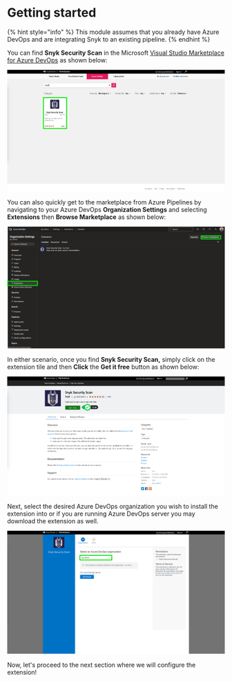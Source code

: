 # Getting started

{% hint style="info" %}
This module assumes that you already have Azure DevOps and are integrating Snyk to an existing pipeline. 
{% endhint %}

You can find **Snyk Security Scan** in the Microsoft [Visual Studio Marketplace for Azure DevOps](https://marketplace.visualstudio.com/azuredevops) as shown below:

![](../../../../.gitbook/assets/azure-devops-01.png)

You can also quickly get to the marketplace from Azure Pipelines by navigating to your Azure DevOps **Organization Settings** and selecting **Extensions** then **Browse Marketplace** as shown below:

![](../../../../.gitbook/assets/azure-devops-07.png)

In either scenario, once you find **Snyk Security Scan,** simply click on the extension tile and then **Click** the **Get it free** button as shown below:

![](../../../../.gitbook/assets/azure-devops-02.png)

Next, select the desired Azure DevOps organization you wish to install the extension into or if you are running Azure DevOps server you may download the extension as well.

![](../../../../.gitbook/assets/azure-devops-03.png)

Now, let's proceed to the next section where we will configure the extension!

